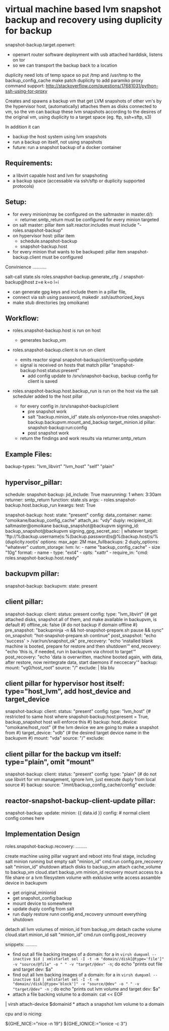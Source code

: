 virtual machine based lvm snapshot backup and recovery using duplicity for backup
=================================================================================

 snapshot-backup.target.openwrt:
   * openwrt router software deployment with usb attached harddisk, listens on tor
   * so we can transport the backup back to a location 

 duplicity need lots of temp space so put /tmp and /usr/tmp to the backup_config_cache
 make patch duplicity to add paramiko proxy command support:
   http://stackoverflow.com/questions/17681031/python-ssh-using-tor-proxy


Creates and spawns a backup vm that get LVM snapshots of other vm's by the hypervisor host, 
(automatically) attaches them as disks connected to vm,
so the vm can backup these lvm snapshots according to the desires of the original vm,
using duplicity to a target space (eg. ftp, ssh+sftp, s3)

In addition it can
  - backup the host system using lvm snapshots
  - run a backup on itself, not using snapshots
  - future: run a snapshot backup of a docker container

Requirements:
-------------
  - a libvirt capable host and lvm for snapshoting
  - a backup space (accessable via ssh/sftp or duplicity supported protocols)

Setup:
------
  - for every minion(may be configured on the saltmaster in master.d/):
    -  returner.smtp_return must be configured for every minion targeted
  - on salt master: pillar item salt.reactor.includes must include "- roles.snapshot-backup"
  - on hypervisor host: pillar item 
    - schedule.snapshot-backup
    - snapshot-backup.host
  - for every minion that wants to be backuped: pillar item snapshot-backup.client must be configured

Convinience
...........

salt-call state.sls roles.snapshot-backup.generate_cfg ./ snapshot-backup@host z=e k=o l=i
  - can generate gpg keys and include them in a pillar file,
  - connect via ssh using password, makedir .ssh/authorized_keys
  - make stub directories (eg omoikane)


Workflow:
---------
  - roles.snapshot-backup.host is run on host
    - generates backup_vm

  - roles.snapshot-backup.client is run on client
    - emits reactor signal snapshot-backup/client/config-update
    - signal is received on hosts that match pillar "snapshot-backup:host:status:present"
      - add config update to /srv/snapshot-backup, backup config for client is saved

  - roles.snapshot-backup.host.backup_run is run on the host via the salt scheduler added to the host pillar
    - for every config in /srv/snapshot-backup/client
      - pre snapshot work
      - salt "backup.minion_id" state.sls onlyonce=true roles.snapshot-backup.backupvm.mount_and_backup target_minion.id
        pillar: snapshot-backup:run:config 
      - post snapshot work
    - return the findings and work results via returner.smtp_return


Example Files:
--------------

backup-types:
  "lvm_libvirt"
  "lvm_host"
  "self"
  "plain"


hypervisor_pillar:
---
schedule:
  snapshot-backup:
    jid_include: True
    maxrunning: 1
    when: 3:30am
    returner: smtp_return
    function: state.sls
    args:
      - roles.snapshot-backup.host.backup_run
    kwargs:
      test: True

snapshot-backup:
  host:
    state: "present"
    config:
      data_container:
        name: "omoikane/backup_config_cache"
        attach_as: "vdy"
      duply:
        recipient_id: saltmaster@omoikane backup_snapshot@backupvm
        signing_id: backup_snapshot@backupvm
        signing_gpg_secret_asc: |
          whatever
        target: 'ftp://%(backup.username)s:%(backup.password)s@%(backup.host)s/%(duplicity.root)s'
        options:
          max_age: 2M
          max_fullbackups: 2
          duply_options: "whatever"
    custom_storage:
      lvm:
        lv:
          - name "backup_config_cache"
          - size "10g"
        format:
          - name
          - type: "ext4"
          - opts: "xattr"
          - require_in: "cmd: roles.snapshot-backup.host.ready"

backupvm pillar:
---
snapshot-backup:
  backupvm:
    state: present

client pillar:
---
snapshot-backup:
  client:
    status: present
    config:
      type: "lvm_libvirt" {# get attached disks, snapshot all of them, and make available in backupvm, is default #}
      offline_ok: false {# do not backup if domain offline #}
      pre_snapshot: "backupninja -n && hot-snapshot-prepare.sh pause && sync"
      on_snapshot: "hot-snapshot-prepare.sh continue"
      post_snapshot: "echo 'success' > /var/run/snapshot_ok"
      pre_recovery: "echo 'installed blank machine is booted, prepare for restore and then shutdown'"
      end_recovery: "echo 'this is, if needed, run in backupvm via chroot to target'"
      post_recovery: "echo 'data is overwritten, machine booted again, with data, after restore, now reintegrate data, start daemons if neccecary'"
      backup:
        mount: "vg0/host_root"
        source: "/"
        exclude: |
            bla
            blu

client pillar for hypervisor host itself: type="host_lvm", add host_device and target_device
--- 
snapshot-backup:
  client:
    status: "present"
    config:
      type: "lvm_host" {# restricted to same host where snapshot-backup:host:present = True, backup_snapshot host will enforce this #}
      backup:
        host_device: "omoikane/host_root" {# the lvm device we are going to make a snapshot from #}
        target_device: "vdb" {# the desired target device name in the backupvm #}
        mount: "vda"
        source: "/"
        exclude:

client pillar for the backup vm itself: type="plain", omit "mount" 
--- 
snapshot-backup:
  client:
    status: "present"
    config:
      type: "plain" {# do not use libvirt for vm management, ignore lvm, just execute duply from local source #}
      backup: 
        source: "/mnt/backup_config_cache/config"
        exclude:
 
reactor-snapshot-backup-client-update pillar:
---
snapshot-backup:
  update:
    minion: {{ data.id }}
    config: 
      # normal client config comes here



Implementation Design
---------------------

roles.snapshot-backup.recovery:
.........

create machine using pillar vagrant and reboot into final stage, including salt minion running but empty
salt "minion_id" cmd.run config.pre_recovery
salt "minion_id" shutdown
attach disks to backup_vm
attach cache_volume to backup_vm
cloud.start backup_vm minion_id recovery
  mount access to a file share or a lvm filesystem volume with exklusive write access
  assamble device in backupvm
  * get original_minionid
  * get snapshot_config:backup
  * mount device to somewhere
  * update duply config from salt
  * run duply restore
runn config.end_recovery
unmount everything 
shutdown

detach all lvm volumes of minion_id from backup_vm
detach cache volume
cloud.start minion_id
salt "minion_id" cmd.run config.post_recovery

snippets:
.........

 * find out all file backing images of a domain:
for a in `virsh dumpxml --inactive $id |
  xmlstarlet sel -I -t -m "domain//disk[@type='file']" -v "source/@file" -o " " -v "target/@dev" -n`; do
  echo "prints out file and target dev: $a"
 * find out all lvm backing images of a domain:
for a in `virsh dumpxml --inactive $id |
  xmlstarlet sel -I -t -m "domain//disk[@type='block']" -v "source/@dev" -o " " -v "target/@dev" -n `; do
  echo "prints out lvm volume and target dev: $a"
 * attach a file backing volume to a domain:
cat << EOF
<disk type='file' device='disk'>
  <driver name='' type='qcow2' />
  <source file='$a'/>
  <target dev='vd$(hardiskletter)' bus='virtio'/>
</disk>
| virsh attach-device $domainid
 * attach a snapshot lvm volume to a domain

cpu and io nicing:

${GHE_NICE:="nice -n 19"}
${GHE_IONICE:="ionice -c 3"}

